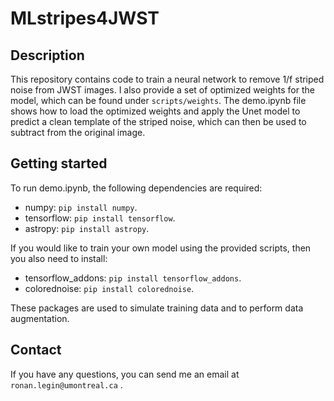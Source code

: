 # MLstripes4JWST

## Description

This repository contains code to train a neural network to remove 1/f striped noise from JWST images. I also provide a set of optimized weights for the model, which can be found under `scripts/weights`. The demo.ipynb file shows how to load the optimized weights and apply the Unet model to predict a clean template of the striped noise, which can then be used to subtract from the original image.


## Getting started

To run demo.ipynb, the following dependencies are required:

- numpy: `pip install numpy`.
- tensorflow: `pip install tensorflow`.
- astropy: `pip install astropy`.

If you would like to train your own model using the provided scripts, then you also need to install:

- tensorflow_addons: `pip install tensorflow_addons`.
- colorednoise: `pip install colorednoise`.

These packages are used to simulate training data and to perform data augmentation.

## Contact

If you have any questions, you can send me an email at `ronan.legin@umontreal.ca` .
